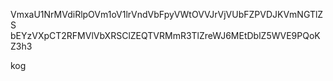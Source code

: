 VmxaU1NrMVdiRlpOVm1oV1lrVndVbFpyVWtOVVJrVjVUbFZPVDJKVmNGTlZS
bEYzVXpCT2RFMVlVbXRSClZEQTVRMmR3TlZreWJ6MEtDblZ5WVE9PQoKZ3h3

kog